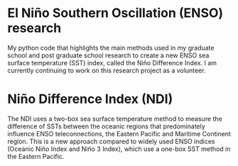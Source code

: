 # El Niño Southern Oscillation (ENSO) research

My python code that highlights the main methods used in my
graduate school and post graduate school research to create a new 
ENSO sea surface temperature (SST) index, called the Niño Difference Index. 
I am currently continuing to work on this research project as a volunteer.

# Niño Difference Index (NDI)

The NDI uses a two-box sea surface temperature method to measure the
difference of SSTs between the oceanic regions that predominately influence ENSO teleconnections,
the Eastern Pacific and Maritime Continent region. This is a new approach compared
to widely used ENSO indices (Oceanic Niño Index and Niño 3 Index), which use a one-box
SST method in the Eastern Pacific.
